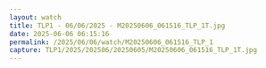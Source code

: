 ```yaml
---
layout: watch
title: TLP1 - 06/06/2025 - M20250606_061516_TLP_1T.jpg
date: 2025-06-06 06:15:16
permalink: /2025/06/06/watch/M20250606_061516_TLP_1
capture: TLP1/2025/202506/20250605/M20250606_061516_TLP_1T.jpg
---
```

